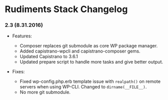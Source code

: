 # Rudiments Stack Changelog

### 2.3 (8.31.2016)
- Features:
    + Composer replaces git submodule as core WP package manager. 
    + Added capistrano-wpcli and capistrano-composer gems.
    + Updated Capistrano to 3.6.1
    + Updated prepare script to handle more tasks and give better output. 

- Fixes:
    + Fixed wp-config.php.erb template issue with `realpath()` on remote servers when using WP-CLI. Changed to `dirname(__FILE__)`.
    + No more git submodule.